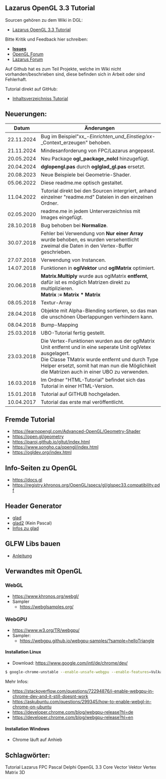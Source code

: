 ## Lazarus OpenGL 3.3 Tutorial

Sourcen gehören zu dem Wiki in DGL:
- [Lazarus OpenGL 3.3 Tutorial](https://wiki.delphigl.com/index.php/Lazarus_-_OpenGL_3.3_Tutorial)

Bitte Kritik und Feedback hier schreiben: 
- [**Issues**](https://github.com/sechshelme/Lazarus-OpenGL-3.3-Tutorial/issues)
- [OpenGL Forum](https://delphigl.com/forum/viewtopic.php?f=13&t=11565&p=100919#p100919)
- [Lazarus Forum]( http://www.lazarusforum.de/viewtopic.php?f=29&t=11373&p=101685&hilit=opengl+3.3#p101685)

Auf Github hat es zum Teil Projekte, welche im Wiki nicht vorhanden/beschrieben sind, diese befinden sich in Arbeit oder sind Fehlerhaft.

Tutorial direkt auf GitHub:
- [Inhaltsverzeichniss Tutorial](wiki.md)

## Neuerungen:

| Datum | Änderungen 
| :---: | ---
| 22.11.2024 | Bug im Beispiel"xx_-_Einrichten_und_Einstieg/xx_-_Context_erzeugen" behoben.
| 21.11.2024 | Mindesanforderung von FPC/Lazarus angepasst.
| 20.05.2024 | Neu Package **ogl_package_nolcl** hinzugefügt.
| 20.04.2024 | **dglopengl.pas** durch **oglglad_gl.pas** ersetzt.
| 20.08.2023 | Neue Beispiele bei Geometrie-Shader.
| 05.06.2022 | Diese readme.me optisch gestaltet.
| 11.04.2022 | Tutorial direkt bei den Sourcen intergriert, anhand einzelner "readme.md" Dateien in den einzelnen Ordner.
| 02.05.2020 | readme.me in jedem Unterverzeichniss mit Images eingefügt.
| 28.10.2018 | Bug behoben bei **Normalize**.
| 30.07.2018 | Fehler bei Verwendung von **Nur einer Array** wurde behoben, es wurden versehentlicht zweimal die Daten in den Vertex-Buffer geschrieben.
| 27.07.2018 | Verwendung von Instancen.
| 14.07.2018 | Funktionen in **oglVektor** und **oglMatrix** optimiert.
| 20.06.2018 | **Matrix.Multiply** wurde aus oglMatrix **entfernt**, dafür ist es möglich Matrizen direkt zu multiplizieren.<br>**Matrix := Matrix * Matrix**
| 08.05.2018 | Textur-Array
| 28.04.2018 | Objekte mit Alpha-Blending sortieren, so das man die unschönen Überlappungen verhindern kann.
| 08.04.2018 | Bump-Mapping
| 25.03.2018 | UBO-Tutorial fertig gestellt.
| 23.03.2018 | Die Vertex-Funktionen wurden aus der oglMatrix Unit entfernt und in eine seperate Unit oglVetex ausgelagert.<br>Die Classe TMatrix wurde entfernt und durch Type Helper ersetzt, somit hat man nun die Möglichkeit die Matrizen auch in einer UBO zu verwenden.
| 16.03.2018 | Im Ordner "HTML-Tutorial" befindet sich das Tutorial in einer HTML-Version.
| 15.01.2018 | Tutorial auf GITHUB hochgeladen.
| 10.04.2017 | Tutorial das erste mal veröffentlicht.

## Fremde Tutorial
- https://learnopengl.com/Advanced-OpenGL/Geometry-Shader
- https://open.gl/geometry
- https://paroj.github.io/gltut/index.html
- https://www.songho.ca/opengl/index.html
- https://ogldev.org/index.html

## Info-Seiten zu OpenGL
- https://docs.gl
- https://registry.khronos.org/OpenGL/specs/gl/glspec33.compatibility.pdf

## Header Generator
- [glad](https://glad.dav1d.de/)  
- [glad2](https://gen.glad.sh//) (Kein Pascal)
- [Infos zu glad](glad.md)

## GLFW Libs bauen
- [Anleitung](Create_GLFW_Libs.md)

## Verwandtes mit OpenGL

### WebGL
- https://www.khronos.org/webgl/
- Sampler
  - https://webglsamples.org/


### WebGPU
- https://www.w3.org/TR/webgpu/
- Sampler:
  - https://webgpu.github.io/webgpu-samples/?sample=helloTriangle

#### Installation Linux
- Download: https://www.google.com/intl/de/chrome/dev/
```bash
$ google-chrome-unstable --enable-unsafe-webgpu --enable-features=Vulkan
```
Mehr Infos: 
- https://stackoverflow.com/questions/72294876/i-enable-webgpu-in-chrome-dev-and-it-still-doesnt-work
- https://askubuntu.com/questions/299345/how-to-enable-webgl-in-chrome-on-ubuntu
- https://developer.chrome.com/blog/webgpu-release?hl=de
- https://developer.chrome.com/blog/webgpu-release?hl=en

#### Installation Windows
- Chrome läuft auf Anhieb

## Schlagwörter: 
Tutorial Lazarus FPC Pascal Delphi OpenGL 3.3 Core Vector Vektor Vertex Matrix 3D


